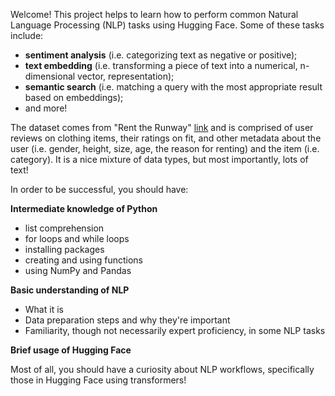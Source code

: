 Welcome! This project helps to learn how to perform common Natural Language Processing (NLP) tasks using Hugging Face. Some of these tasks include:
- **sentiment analysis** (i.e. categorizing text as negative or positive);
- **text embedding** (i.e. transforming a piece of text into a numerical, n-dimensional vector, representation);
- **semantic search** (i.e. matching a query with the most appropriate result based on embeddings);
- and more!

The dataset comes from "Rent the Runway" [link](https://cseweb.ucsd.edu//~jmcauley/datasets.html#clothing_fit) and is comprised of user reviews on clothing items, their ratings on fit, and other metadata about the user (i.e. gender, height, size, age, the reason for renting) and the item (i.e. category). It is a nice mixture of data types, but most importantly, lots of text! 

In order to be successful, you should have:

**Intermediate knowledge of Python**
- list comprehension
- for loops and while loops
- installing packages
- creating and using functions
- using NumPy and Pandas

**Basic understanding of NLP**
- What it is
- Data preparation steps and why they're important
- Familiarity, though not necessarily expert proficiency, in some NLP tasks

**Brief usage of Hugging Face**


Most of all, you should have a curiosity about NLP workflows, specifically those in Hugging Face using transformers!
